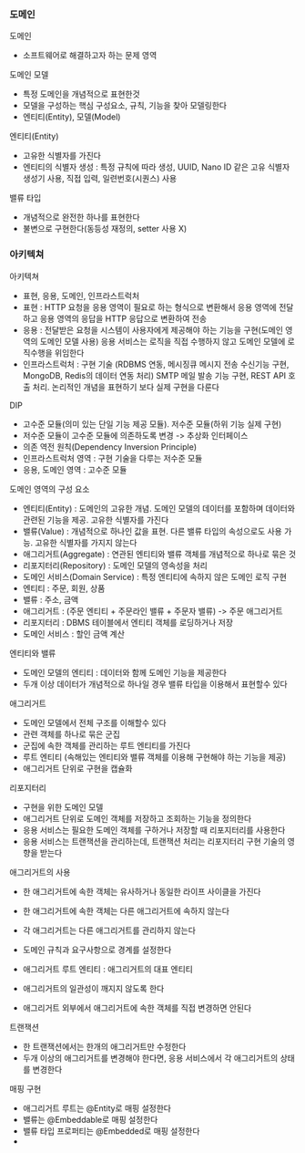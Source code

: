 ### 도메인

도메인
  - 소프트웨어로 해결하고자 하는 문제 영역

도메인 모델
  - 특정 도메인을 개념적으로 표현한것
  - 모델을 구성하는 핵심 구성요소, 규칙, 기능을 찾아 모델링한다
  - 엔티티(Entity), 모델(Model)

엔티티(Entity)
  - 고유한 식별자를 가진다
  - 엔티티의 식별자 생성 : 특정 규칙에 따라 생성, UUID, Nano ID 같은 고유 식별자 생성기 사용, 직접 입력, 일련번호(시퀀스) 사용

밸류 타입
  - 개념적으로 완전한 하나를 표현한다
  - 불변으로 구현한다(동등성 재정의, setter 사용 X)

### 아키텍쳐

아키텍쳐
  - 표현, 응용, 도메인, 인프라스트럭처
  - 표현 : HTTP 요청을 응용 영역이 필요로 하는 형식으로 변환해서 응용 영역에 전달하고 응용 영역의 응답을 
  HTTP 응답으로 변환하여 전송
  - 응용 : 전달받은 요청을 시스템이 사용자에게 제공해야 하는 기능을 구현(도메인 영역의 도메인 모델 사용)
  응용 서비스는 로직을 직접 수행하지 않고 도메인 모델에 로직수행을 위임한다
  - 인프라스트럭처 : 구현 기술 (RDBMS 연동, 메시징큐 메시지 전송 수신기능 구현, MongoDB, Redis의 데이터 연동 처리)
  SMTP 메일 발송 기능 구현, REST API 호출 처리. 논리적인 개념을 표현하기 보다 실제 구현을 다룬다
  
DIP
  - 고수준 모듈(의미 있는 단일 기능 제공 모듈). 저수준 모듈(하위 기능 실제 구현)
  - 저수준 모듈이 고수준 모듈에 의존하도록 변경 -> 추상화 인터페이스
  - 의존 역전 원칙(Dependency Inversion Principle)
  - 인프라스트럭처 영역 : 구현 기술을 다루는 저수준 모듈
  - 응용, 도메인 영역 : 고수준 모듈

도메인 영역의 구성 요소
  - 엔티티(Entity) : 도메인의 고유한 개념. 도메인 모델의 데이터를 포함하며 데이터와 관련된 기능을 제공. 고유한 식별자를 가진다
  - 밸류(Value) : 개념적으로 하나인 값을 표현. 다른 밸류 타입의 속성으로도 사용 가능. 고유한 식별자를 가지지 않는다
  - 애그리거트(Aggregate) : 연관된 엔티티와 밸류 객체를 개념적으로 하나로 묶은 것
  - 리포지터리(Repository) : 도메인 모델의 영속성을 처리
  - 도메인 서비스(Domain Service) : 특정 엔티티에 속하지 않은 도메인 로직 구현
  - 엔티티 : 주문, 회원, 상품
  - 밸류 : 주소, 금액
  - 애그리거트 : (주문 엔티티 + 주문라인 밸류 + 주문자 밸류) -> 주문 애그리거트
  - 리포지터리 : DBMS 테이블에서 엔티티 객체를 로딩하거나 저장
  - 도메인 서비스 : 할인 금액 계산

엔티티와 밸류
  - 도메인 모델의 엔티티 : 데이터와 함께 도메인 기능을 제공한다
  - 두개 이상 데이터가 개념적으로 하나일 경우 밸류 타입을 이용해서 표현할수 있다

애그리거트
  - 도메인 모델에서 전체 구조를 이해할수 있다
  - 관련 객체를 하나로 묶은 군집
  - 군집에 속한 객체를 관리하는 루트 엔티티를 가진다
  - 루트 엔티티 (속해있는 엔티티와 밸류 객체를 이용해 구현해야 하는 기능을 제공)
  - 애그리거트 단위로 구현을 캡슐화

리포지터리
  - 구현을 위한 도메인 모델
  - 애그리거트 단위로 도메인 객체를 저장하고 조회하는 기능을 정의한다
  - 응용 서비스는 필요한 도메인 객체를 구하거나 저장할 때 리포지터리를 사용한다
  - 응용 서비스는 트랜잭션을 관리하는데, 트랜잭션 처리는 리포지터리 구현 기술의 영향을 받는다

애그리거트의 사용
  - 한 애그리거트에 속한 객체는 유사하거나 동일한 라이프 사이클을 가진다
  - 한 애그리거트에 속한 객체는 다른 애그리거트에 속하지 않는다
  - 각 애그리거트는 다른 애그리거트를 관리하지 않는다
  - 도메인 규칙과 요구사항으로 경계를 설정한다
 
  - 애그리거트 루트 엔티티 : 애그리거트의 대표 엔티티
  - 애그리거트의 일관성이 깨지지 않도록 한다
  - 애그리거트 외부에서 애그리거트에 속한 객체를 직접 변경하면 안된다

트랜잭션
  - 한 트랜잭션에서는 한개의 애그리거트만 수정한다
  - 두개 이상의 애그리거트를 변경해야 한다면, 응용 서비스에서 각 애그리거트의 상태를 변경한다

매핑 구현
  - 애그리거트 루트는 @Entity로 매핑 설정한다
  - 밸류는 @Embeddable로 매핑 설정한다
  - 밸류 타입 프로퍼티는 @Embedded로 매핑 설정한다
  - 







